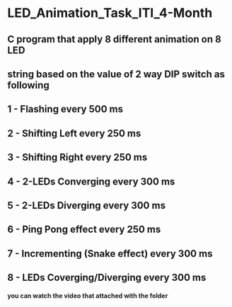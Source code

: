 # LED_Animation_Task_ITI_4-Month
## C program that apply 8 different animation on 8 LED 
## string based on the value of 2 way DIP switch as following
## 1 - Flashing every 500 ms
## 2 - Shifting Left every 250 ms
## 3 - Shifting Right every 250 ms
## 4 - 2-LEDs Converging every 300 ms
## 5 - 2-LEDs Diverging every 300 ms
## 6 - Ping Pong effect every 250 ms
## 7 - Incrementing (Snake effect) every 300 ms
## 8 - LEDs Coverging/Diverging every 300 ms
#### you can watch the video that attached with the folder 
